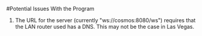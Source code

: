 #Potential Issues With the Program

1. The URL for the server (currently "ws://cosmos:8080/ws") requires that the LAN router used has a
   DNS. This may not be the case in Las Vegas.
   
